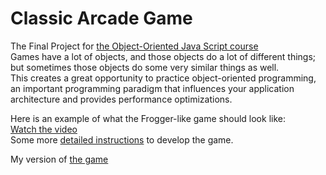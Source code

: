 # Classic Arcade Game 

The Final Project for [the Object-Oriented Java Script course](https://classroom.udacity.com/courses/ud015)
<br>
Games have a lot of objects, and those objects do a lot of different things; but sometimes those objects do some very similar things as well.<br> 
This creates a great opportunity to practice object-oriented programming, an important programming paradigm that influences your application architecture and provides performance optimizations.<br>

Here is an example of what the Frogger-like game should look like:<br>
[Watch the video](https://www.youtube.com/watch?v=p2JhGrrwLuQ&feature=youtu.be)
<br>
Some more [detailed instructions](https://docs.google.com/document/d/1v01aScPjSWCCWQLIpFqvg3-vXLH2e8_SZQKC8jNO0Dc/pub) to develop the game.<br>

My version of [the game](https://lalalilulu.github.io/frontend-nanodegree-arcade-game/)
